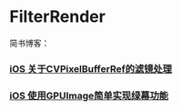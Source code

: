 # FilterRender

简书博客：

### [iOS 关于CVPixelBufferRef的滤镜处理](https://www.jianshu.com/p/49b5f81df124)


### [iOS 使用GPUImage简单实现绿幕功能](https://www.jianshu.com/p/41fe30d1e575)




